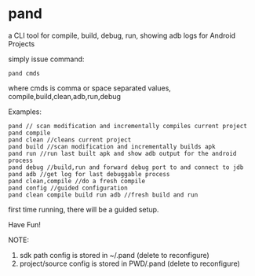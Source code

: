 pand
====

a CLI tool for compile, build, debug, run, showing adb logs for Android Projects

simply issue command:

    pand cmds

where cmds is comma or space separated values, compile,build,clean,adb,run,debug

Examples:

    pand // scan modification and incrementally compiles current project
    pand compile
    pand clean //cleans current project
    pand build //scan modification and incrementally builds apk
    pand run //run last built apk and show adb output for the android process
    pand debug //build,run and forward debug port to and connect to jdb
    pand adb //get log for last debuggable process
    pand clean,compile //do a fresh compile
    pand config //guided configuration
    pand clean compile build run adb //fresh build and run

first time running, there will be a guided setup.

Have Fun!

NOTE:

1. sdk path config is stored in ~/.pand (delete to reconfigure) 
2. project/source config is stored in PWD/.pand (delete to reconfigure)
